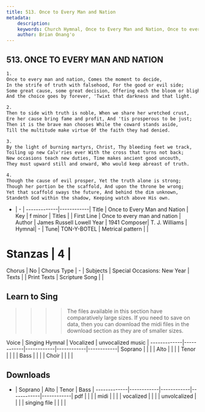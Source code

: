 ```yaml
---
title: 513. Once to Every Man and Nation
metadata:
    description: 
    keywords: Church Hymnal, Once to Every Man and Nation, Once to every man and nation, 
    author: Brian Onang'o
---
```



## 513. ONCE TO EVERY MAN AND NATION

```txt
1.
Once to every man and nation, Comes the moment to decide,
In the strife of truth with falsehood, For the good or evil side;
Some great cause, some great decision, Offering each the bloom or blight,
And the choice goes by forever, 'Twixt that darkness and that light.

2.
Then to side with truth is noble, When we share her wretched crust,
Ere her cause bring fame and profit, And 'tis prosperous to be just;
Then it is the brave man chooses While the coward stands aside,
Till the multitude make virtue Of the faith they had denied.

3.
By the light of burning martyrs, Christ, Thy bleeding feet we track,
Toiling up new Calv'ries ever With the cross that turns not back;
New occasions teach new duties, Time makes ancient good uncouth,
They must upward still and onward, Who would keep abreast of truth.

4.
Though the cause of evil prosper, Yet the truth alone is strong;
Though her portion be the scaffold, And upon the throne be wrong;
Yet that scaffold sways the future, And behind the dim unknown,
Standeth God within the shadow, Keeping watch above His own.
```

- |   -  |
-------------|------------|
Title | Once to Every Man and Nation |
Key | f minor |
Titles |  |
First Line | Once to every man and nation |
Author | James Russell Lowell
Year | 1941
Composer| T. J. Williams |
Hymnal|  - |
Tune| TON-Y-BOTEL |
Metrical pattern | |
# Stanzas | 4 |
Chorus | No |
Chorus Type | - |
Subjects | Special Occasions: New Year |
Texts |  |
Print Texts | 
Scripture Song |  |
  
## Learn to Sing

>>>> The files available in this section have comparatively large sizes. If you need to save on data, then you can download the midi files in the download section as they are of smaller sizes.

Voice |  Singing Hymnal | Vocalized | unvocalized music |
-------------|------------|------------|------------|------------|
Soprano | | | |
Alto | | | |
Tenor | | | |
Bass | | | |
Choir | | | |

## Downloads

- |  Soprano | Alto | Tenor | Bass |
-------------|------------|------------|------------|------------|
pdf | | | |
midi | | | |
vocalized | | | |
unvolcalized | | | |
singing file | | | |
  